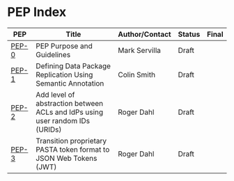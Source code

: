 # PEP Index

| PEP                    | Title                                                                        | Author/Contact | Status | Final |
|------------------------|------------------------------------------------------------------------------|----------------|--------|-------|
| [PEP-0](peps/pep-0.md) | PEP Purpose and Guidelines                                                   | Mark Servilla  | Draft  |       |
| [PEP-1](peps/pep-1.md) | Defining Data Package Replication Using Semantic Annotation                  | Colin Smith    | Draft  |       |
| [PEP-2](peps/pep-2.md) | Add level of abstraction between ACLs and IdPs using user random IDs (URIDs) | Roger Dahl     | Draft  |       |
| [PEP-3](peps/pep-3.md) | Transition proprietary PASTA token format to JSON Web Tokens (JWT)           | Roger Dahl     | Draft  |       |
